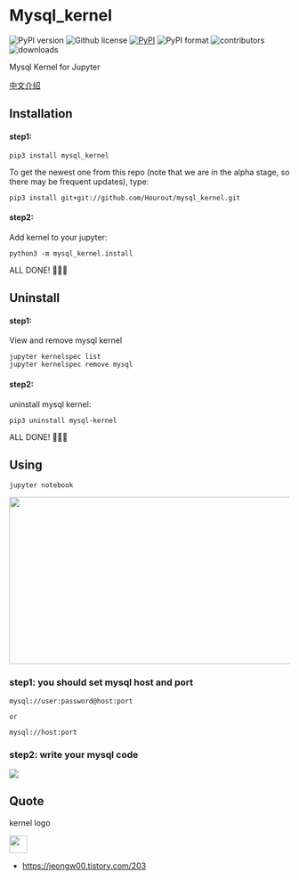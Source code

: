 # Mysql_kernel

![PyPI version](https://img.shields.io/pypi/pyversions/mysql_kernel.svg)
![Github license](https://img.shields.io/github/license/Hourout/mysql_kernel.svg)
[![PyPI](https://img.shields.io/pypi/v/mysql_kernel.svg)](https://pypi.python.org/pypi/mysql_kernel)
![PyPI format](https://img.shields.io/pypi/format/mysql_kernel.svg)
![contributors](https://img.shields.io/github/contributors/Hourout/mysql_kernel)
![downloads](https://img.shields.io/pypi/dm/mysql_kernel.svg)

Mysql Kernel for Jupyter

[中文介绍](document/chinese.md)

## Installation

#### step1:
```
pip3 install mysql_kernel
```

To get the newest one from this repo (note that we are in the alpha stage, so there may be frequent updates), type:

```
pip3 install git+git://github.com/Hourout/mysql_kernel.git
```

#### step2:
Add kernel to your jupyter:

```
python3 -m mysql_kernel.install
```

ALL DONE! 🎉🎉🎉

## Uninstall

#### step1:

View and remove mysql kernel
```
jupyter kernelspec list
jupyter kernelspec remove mysql
```

#### step2:
uninstall mysql kernel:

```
pip3 uninstall mysql-kernel
```

ALL DONE! 🎉🎉🎉


## Using

```
jupyter notebook
```
<img src="image/mysql1.png" width = "700" height = "300" />

### step1: you should set mysql host and port
```
mysql://user:password@host:port

or

mysql://host:port
```

### step2: write your mysql code

![](image/mysql2.png)

## Quote 
kernel logo

<img src="https://img1.daumcdn.net/thumb/R1280x0/?scode=mtistory2&fname=https%3A%2F%2Fk.kakaocdn.net%2Fdn%2FyZrl5%2FbtqwEwV2HHb%2Fd8u9PLWcIxXLJ8BkqvV881%2Fimg.jpg" width = "32" height = "32" />

- https://jeongw00.tistory.com/203
